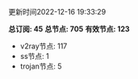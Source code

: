 更新时间2022-12-16 19:33:29

**总订阅: 45**
**总节点: 705**
**有效节点: 123**
- v2ray节点: 117
- ss节点: 1
- trojan节点: 5
